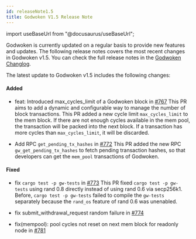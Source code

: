 ```yaml
---
id: releaseNote1.5
title: Godwoken V1.5 Release Note
---
```

import useBaseUrl from "@docusaurus/useBaseUrl";

Godwoken is currently updated on a regular basis to provide new features and updates. The following release notes covers the most recent changes in Godwoken v1.5. You can check the full release notes in the [Godwoken Changlog](https://github.com/godwokenrises/godwoken/blob/develop/CHANGELOG.md).

The latest update to Godwoken v1.5 includes the following changes:

#### Added
- feat: Introduced max_cycles_limit of a Godwoken block in [#767](https://github.com/godwokenrises/godwoken/pull/767)
    This PR aims to add a dynamic and configurable way to manage the number of block transactions. This PR added a new cycle limit `max_cycles_limit` to the mem block. If there are not enough cycles available in the mem pool, the transaction will be packed into the next block. If a transaction has more cycles than `max_cycles_limit`, it will be discarded.

- Add RPC `get_pending_tx_hashes` in [#772](https://github.com/godwokenrises/godwoken/pull/772)
    This PR added the new RPC `gw_get_pending_tx_hashes` to fetch pending transaction hashes, so that developers can get the `mem_pool` transactions of Godwoken.

#### Fixed
- fix `cargo test -p gw-tests` in [#773](https://github.com/godwokenrises/godwoken/pull/773)
    This PR fixed `cargo test -p gw-tests` using rand 0.8 directly instead of using rand 0.6 via secp256k1. Before, `cargo test -p gw-tests` failed to compile the `gw-tests` separately because the `rand_os` feature of rand 0.6 was unenabled.

- fix submit_withdrawal_request random failure in [#774](https://github.com/godwokenrises/godwoken/pull/774)
- fix(mempool): pool cycles not reset on next mem block for readonly node in [#781](https://github.com/godwokenrises/godwoken/pull/781)
